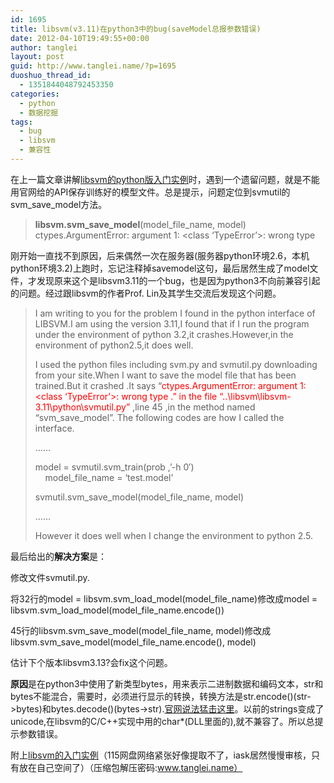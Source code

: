 ```yaml
---
id: 1695
title: libsvm(v3.11)在python3中的bug(saveModel总报参数错误)
date: 2012-04-10T19:49:55+00:00
author: tanglei
layout: post
guid: http://www.tanglei.name/?p=1695
duoshuo_thread_id:
  - 1351844048792453350
categories:
  - python
  - 数据挖掘
tags:
  - bug
  - libsvm
  - 兼容性
---
```

在上一篇文章讲解<a href="http://www.tanglei.name/libsvm-in-python/" target="_blank">libsvm的python版入门实例</a>时，遇到一个遗留问题，就是不能用官网给的API保存训练好的模型文件。总是提示，问题定位到svmutil的svm\_save\_model方法。

> **libsvm.svm\_save\_model**(model\_file\_name, model)  
> ctypes.ArgumentError: argument 1: <class ‘TypeError’>: wrong type

刚开始一直找不到原因，后来偶然一次在服务器(服务器python环境2.6，本机python环境3.2)上跑时，忘记注释掉savemodel这句，最后居然生成了model文件，才发现原来这个是libsvm3.11的一个bug，也是因为python3不向前兼容引起的问题。经过跟libsvm的作者Prof. Lin及其学生交流后发现这个问题。

> I am writing to you for the problem I found in the python interface of LIBSVM.I am using the version 3.11,I found that if I run the program under the environment of python 3.2,it crashes.However,in the environment of python2.5,it does well.&nbsp; 
> 
> I used the python files including svm.py and svmutil.py downloading&nbsp; from your site.When I want to save the model file that has been trained.But it crashed .It says &#8220;<font color="#ff0000">ctypes.ArgumentError: argument 1: <class &#8216;TypeError&#8217;>: wrong type .&#8221; in the file &#8220;..\libsvm\libsvm-3.11\python\svmutil.py&#8221;</font> ,line 45 ,in the method named &#8220;svm\_save\_model&#8221;. The following codes are how I called the interface. 
> 
> &#8230;&#8230;&nbsp; 
> 
> model = svmutil.svm_train(prob ,&#8217;-h 0&#8242;)  
> &nbsp;&nbsp;&nbsp; model\_file\_name = &#8216;test.model&#8217; 
> 
> svmutil.svm\_save\_model(model\_file\_name, model) 
> 
> &#8230;&#8230; 
> 
> However it does well when I change the environment to python 2.5.</blockquote> 
> 
> 最后给出的**解决方案**是： 
> 
> 修改文件svmutil.py. 
> 
> 将32行的model = libsvm.svm\_load\_model(model\_file\_name)修改成model = libsvm.svm\_load\_model(model\_file\_name.encode()) 
> 
> 45行的libsvm.svm\_save\_model(model\_file\_name, model)修改成libsvm.svm\_save\_model(model\_file\_name.encode(), model) 
> 
> 估计下个版本libsvm3.13?会fix这个问题。 
> 
> **原因**是在python3中使用了新类型bytes，用来表示二进制数据和编码文本，str和bytes不能混合，需要时，必须进行显示的转换，转换方法是str.encode()(str->bytes)和bytes.decode()(bytes->str).<a href="http://docs.python.org/release/3.0.1/whatsnew/3.0.html" target="_blank">官网说法猛击这里</a>。以前的strings变成了unicode,在libsvm的C/C++实现中用的char*(DLL里面的),就不兼容了。所以总提示参数错误。 
> 
> 附上<a href="/wp-content/blogresources/libsvmtest.rar" target="_blank">libsvm的入门实例</a>（115网盘网络紧张好像提取不了，iask居然慢慢审核，只有放在自己空间了）（压缩包解压密码:www.tanglei.name）
